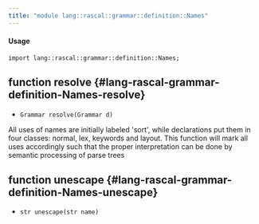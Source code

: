 ```yaml
---
title: "module lang::rascal::grammar::definition::Names"
---
```


#### Usage

`import lang::rascal::grammar::definition::Names;`


## function resolve {#lang-rascal-grammar-definition-Names-resolve}

* ``Grammar resolve(Grammar d)``

All uses of names are initially labeled 'sort', while declarations put
them in four classes: normal, lex, keywords and layout. This function will
mark all uses accordingly such that the proper interpretation can be done
by semantic processing of parse trees

## function unescape {#lang-rascal-grammar-definition-Names-unescape}

* ``str unescape(str name)``

